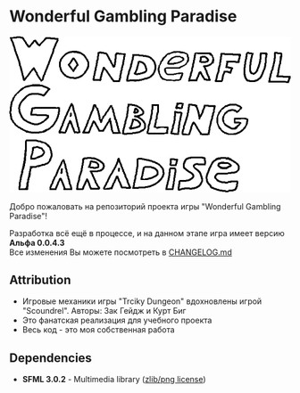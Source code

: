 # Wonderful Gambling Paradise

![](development/logo.png)

Добро пожаловать на репозиторий проекта игры "Wonderful Gambling Paradise"!

Разработка всё ещё в процессе, и на данном этапе игра имеет версию **Альфа 0.0.4.3**  
Все изменения Вы можете посмотреть в [CHANGELOG.md](development/CHANGELOG.md)

## Attribution
- Игровые механики игры "Trciky Dungeon" вдохновлены игрой "Scoundrel". Авторы: Зак Гейдж и Курт Биг  
- Это фанатская реализация для учебного проекта  
- Весь код - это моя собственная работа

## Dependencies

- **SFML 3.0.2** - Multimedia library ([zlib/png license](https://www.sfml-dev.org/license.php))